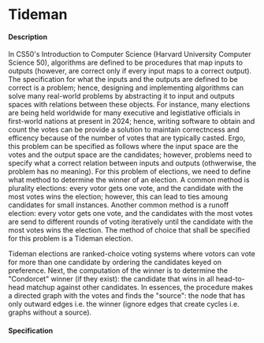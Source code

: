 # Tideman
#### Description
In CS50's Introduction to Computer Science (Harvard University Computer Science 50), algorithms are defined to be procedures that map inputs to outputs (however, are correct only if every input maps to a correct output). The specification for what the inputs and the outputs are defined to be correct is a problem; hence, designing and implementing algorithms can solve many real-world problems by abstracting it to input and outputs spaces with relations between these objects. For instance, many elections are being held worldwide for many executive and legistlative officials in first-world nations at present in 2024; hence, writing software to obtain and count the votes can be provide a solution to maintain correctncess and efficency because of the number of votes that are typically casted. Ergo, this problem can be specified as follows where the input space are the votes and the output space are the candidates; however, problems need to specify what a correct relation between inputs and outputs (othwerwise, the problem has no meaning). For this problem of elections, we need to define what method to determine the winner of an election. A common method is plurality elections: every votor gets one vote, and the candidate with the most votes wins the election; however, this can lead to ties amoung candidates for small instances. Another common method is a runoff election: every votor gets one vote, and the candidates with the most votes are send to different rounds of voting iteratively until the candidate with the most votes wins the election. The method of choice that shall be specified for this problem is a Tideman election. 

Tideman elections are ranked-choice voting systems where votors can vote for more than one candidate by ordering the candidates keyed on preference. Next, the computation of the winner is to determine the "Condorcet" winner (if they exist): the candidate that wins in all head-to-head matchup against other candidates. In essences, the procedure makes a directed graph with the votes and finds the "source": the node that has only outward edges i.e. the winner (ignore edges that create cycles i.e. graphs without a source).
#### Specification
